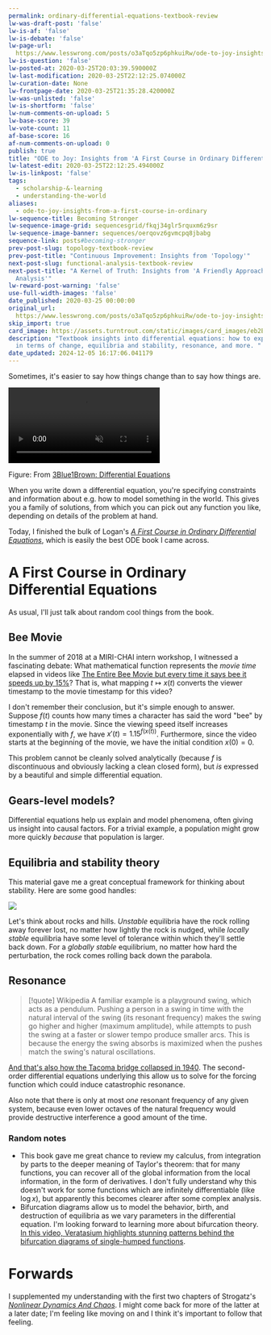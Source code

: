 ```yaml
---
permalink: ordinary-differential-equations-textbook-review
lw-was-draft-post: 'false'
lw-is-af: 'false'
lw-is-debate: 'false'
lw-page-url: 
  https://www.lesswrong.com/posts/o3aTqo5zp6phkuiRw/ode-to-joy-insights-from-a-first-course-in-ordinary
lw-is-question: 'false'
lw-posted-at: 2020-03-25T20:03:39.590000Z
lw-last-modification: 2020-03-25T22:12:25.074000Z
lw-curation-date: None
lw-frontpage-date: 2020-03-25T21:35:28.420000Z
lw-was-unlisted: 'false'
lw-is-shortform: 'false'
lw-num-comments-on-upload: 5
lw-base-score: 39
lw-vote-count: 11
af-base-score: 16
af-num-comments-on-upload: 0
publish: true
title: "ODE to Joy: Insights from 'A First Course in Ordinary Differential Equations'"
lw-latest-edit: 2020-03-25T22:12:25.494000Z
lw-is-linkpost: 'false'
tags:
  - scholarship-&-learning
  - understanding-the-world
aliases:
  - ode-to-joy-insights-from-a-first-course-in-ordinary
lw-sequence-title: Becoming Stronger
lw-sequence-image-grid: sequencesgrid/fkqj34glr5rquxm6z9sr
lw-sequence-image-banner: sequences/oerqovz6gvmcpq8jbabg
sequence-link: posts#becoming-stronger
prev-post-slug: topology-textbook-review
prev-post-title: "Continuous Improvement: Insights from 'Topology'"
next-post-slug: functional-analysis-textbook-review
next-post-title: "A Kernel of Truth: Insights from 'A Friendly Approach to Functional
  Analysis'"
lw-reward-post-warning: 'false'
use-full-width-images: 'false'
date_published: 2020-03-25 00:00:00
original_url: 
  https://www.lesswrong.com/posts/o3aTqo5zp6phkuiRw/ode-to-joy-insights-from-a-first-course-in-ordinary
skip_import: true
card_image: https://assets.turntrout.com/static/images/card_images/eb2E5Eg.png
description: "Textbook insights into differential equations: how to express systems
  in terms of change, equilibria and stability, resonance, and more. "
date_updated: 2024-12-05 16:17:06.041179
---
```







Sometimes, it's easier to say how things change than to say how things are.

<video autoplay loop muted playsinline><source src="https://assets.turntrout.com/static/images/posts/WCYZkZ4.webm" type="video/webm">
<source src="https://assets.turntrout.com/static/images/posts/WCYZkZ4.mp4" type="video/mp4"></video>

Figure: From [3Blue1Brown: Differential Equations](https://www.youtube.com/watch?v=p_di4Zn4wz4)

When you write down a differential equation, you're specifying constraints and information about e.g. how to model something in the world. This gives you a family of solutions, from which you can pick out any function you like, depending on details of the problem at hand.

Today, I finished the bulk of Logan's [_A First Course in Ordinary Differential Equations_](https://www.amazon.com/First-Course-Ordinary-Differential-Equations/dp/8132235274), which is easily the best ODE book I came across.

# A First Course in Ordinary Differential Equations

As usual, I'll just talk about random cool things from the book.

## Bee Movie

In the summer of 2018 at a MIRI-CHAI intern workshop, I witnessed a fascinating debate: What mathematical function represents the _movie time_ elapsed in videos like [The Entire Bee Movie but every time it says bee it speeds up by 15%](https://www.youtube.com/watch?v=JMG1Nl7uWko)? That is, what mapping $t \mapsto x(t)$ converts the viewer timestamp to the movie timestamp for this video?

I don't remember their conclusion, but it's simple enough to answer. Suppose $f(t)$ counts how many times a character has said the word "bee" by timestamp $t$ in the movie. Since the viewing speed itself increases exponentially with $f$, we have $x'(t) = 1.15^{f(x(t))}$. Furthermore, since the video starts at the beginning of the movie, we have the initial condition $x(0)=0$.

This problem cannot be cleanly solved analytically (because $f$ is discontinuous and obviously lacking a clean closed form), but _is_ expressed by a beautiful and simple differential equation.

## Gears-level models?

Differential equations help us explain and model phenomena, often giving us insight into causal factors. For a trivial example, a population might grow more quickly _because_ that population is larger.

## Equilibria and stability theory

This material gave me a great conceptual framework for thinking about stability. Here are some good handles:

![](https://assets.turntrout.com/static/images/posts/eb2E5Eg.avif)

Let's think about rocks and hills. _Unstable_ equilibria have the rock rolling away forever lost, no matter how lightly the rock is nudged, while _locally stable_ equilibria have some level of tolerance within which they'll settle back down. For a _globally stable_ equilibrium, no matter how hard the perturbation, the rock comes rolling back down the parabola.

## Resonance

> [!quote] Wikipedia
> A familiar example is a playground swing, which acts as a pendulum. Pushing a person in a swing in time with the natural interval of the swing (its resonant frequency) makes the swing go higher and higher (maximum amplitude), while attempts to push the swing at a faster or slower tempo produce smaller arcs. This is because the energy the swing absorbs is maximized when the pushes match the swing's natural oscillations.

[And that's also how the Tacoma bridge collapsed in 1940](https://www.youtube.com/watch?v=3mclp9QmCGs). The second-order differential equations underlying this allow us to solve for the forcing function which could induce catastrophic resonance.

Also note that there is only at most _one_ resonant frequency of any given system, because even lower octaves of the natural frequency would provide destructive interference a good amount of the time.

### Random notes

- This book gave me great chance to review my calculus, from integration by parts to the deeper meaning of Taylor's theorem: that for many functions, you can recover all of the global information from the local information, in the form of derivatives. I don't fully understand why this doesn't work for some functions which are infinitely differentiable (like $\log x$), but apparently this becomes clearer after some complex analysis.
- Bifurcation diagrams allow us to model the behavior, birth, and destruction of equilibria as we vary parameters in the differential equation. I'm looking forward to learning more about bifurcation theory. [In this video, Veratasium highlights stunning patterns behind the bifurcation diagrams of single-humped functions](https://www.youtube.com/watch?v=ovJcsL7vyrk).

# Forwards

I supplemented my understanding with the first two chapters of Strogatz's [_Nonlinear Dynamics And Chaos_](https://www.amazon.com/Nonlinear-Dynamics-Chaos-Applications-Nonlinearity/dp/0738204536). I might come back for more of the latter at a later date; I'm feeling like moving on and I think it's important to follow that feeling.
